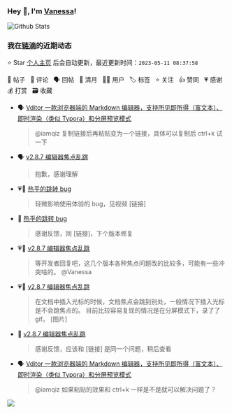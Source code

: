 ### Hey 👋, I'm [Vanessa](http://vanessa.b3log.org/)!

![Github Stats](https://github-readme-stats.vercel.app/api?username=Vanessa219&show_icons=true)

<!--events start -->

### 我在[链滴](https://ld246.com)的近期动态

⭐️ Star [个人主页](https://github.com/Vanessa219/Vanessa219) 后会自动更新，最近更新时间：`2023-05-11 08:37:58`

📝 帖子 &nbsp; 💬 评论 &nbsp; 🗣 回帖 &nbsp; 🌙 清月 &nbsp; 👨‍💻 用户 &nbsp; 🏷️ 标签 &nbsp; ⭐️ 关注 &nbsp; 👍 赞同 &nbsp; 💗 感谢 &nbsp; 💰 打赏 &nbsp; 🗃 收藏

* 🗣 [Vditor 一款浏览器端的 Markdown 编辑器，支持所见即所得（富文本）、即时渲染（类似 Typora）和分屏预览模式](https://ld246.com/article/1549638745630/comment/1683463810375#comments)

  > @iamqiz 复制链接后再粘贴变为一个链接，具体可以复制后 ctrl+k 试一下
* 🗣 [v2.8.7 编辑器焦点乱跳](https://ld246.com/article/1683699704158/comment/1683725698340#comments)

  > 抱歉，感谢理解
* 💗📝 [热乎的跳转 bug](https://ld246.com/article/1683708157207)

  > 轻微影响使用体验的 bug，见视频 [链接]
* 💬 [热乎的跳转 bug](https://ld246.com/article/1683708157207/comment/1683716506836#comments)

  > 感谢反馈，同 [链接]，下个版本修复
* 💗💬 [v2.8.7 编辑器焦点乱跳](https://ld246.com/article/1683699704158/comment/1683701876027#comments)

  > 等开发者回复吧，这几个版本各种焦点问题改的比较多，可能有一些冲突啥的。 @Vanessa
* 💗📝 [v2.8.7 编辑器焦点乱跳](https://ld246.com/article/1683699704158)

  > 在文档中插入光标的时候，文档焦点会跳到别处，一般情况下插入光标是不会跳焦点的。 目前比较容易复现的情况是在分屏模式下，录了了 gif。 [图片]
* 💬 [v2.8.7 编辑器焦点乱跳](https://ld246.com/article/1683699704158/comment/1683715823587#comments)

  > 感谢反馈，应该和 [链接] 是同一个问题，稍后查看
* 🗣 [Vditor 一款浏览器端的 Markdown 编辑器，支持所见即所得（富文本）、即时渲染（类似 Typora）和分屏预览模式](https://ld246.com/article/1549638745630/comment/1683463810375#comments)

  > @iamqiz 如果粘贴的效果和 ctrl+k 一样是不是就可以解决问题了？


<!--events end -->

<a title="Hits" target="_blank" href="https://github.com/Vanessa219/Vanessa219"><img src="https://hits.b3log.org/Vanessa219/Vanessa219.svg"></a>
